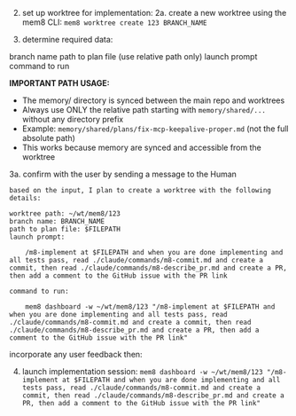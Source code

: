 
2. set up worktree for implementation:
2a. create a new worktree using the mem8 CLI: `mem8 worktree create 123 BRANCH_NAME`

3. determine required data:

branch name
path to plan file (use relative path only)
launch prompt
command to run

**IMPORTANT PATH USAGE:**
- The memory/ directory is synced between the main repo and worktrees
- Always use ONLY the relative path starting with `memory/shared/...` without any directory prefix
- Example: `memory/shared/plans/fix-mcp-keepalive-proper.md` (not the full absolute path)
- This works because memory are synced and accessible from the worktree

3a. confirm with the user by sending a message to the Human

```
based on the input, I plan to create a worktree with the following details:

worktree path: ~/wt/mem8/123
branch name: BRANCH_NAME
path to plan file: $FILEPATH
launch prompt:

    /m8-implement at $FILEPATH and when you are done implementing and all tests pass, read ./claude/commands/m8-commit.md and create a commit, then read ./claude/commands/m8-describe_pr.md and create a PR, then add a comment to the GitHub issue with the PR link

command to run:

    mem8 dashboard -w ~/wt/mem8/123 "/m8-implement at $FILEPATH and when you are done implementing and all tests pass, read ./claude/commands/m8-commit.md and create a commit, then read ./claude/commands/m8-describe_pr.md and create a PR, then add a comment to the GitHub issue with the PR link"
```

incorporate any user feedback then:

4. launch implementation session: `mem8 dashboard -w ~/wt/mem8/123 "/m8-implement at $FILEPATH and when you are done implementing and all tests pass, read ./claude/commands/m8-commit.md and create a commit, then read ./claude/commands/m8-describe_pr.md and create a PR, then add a comment to the GitHub issue with the PR link"`
